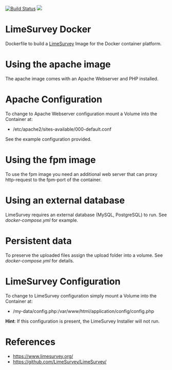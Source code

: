 [![Build Status](https://travis-ci.org/martialblog/docker-limesurvey.svg?branch=master)](https://travis-ci.org/martialblog/docker-limesurvey)
[![](https://images.microbadger.com/badges/image/martialblog/limesurvey.svg)](https://microbadger.com/images/martialblog/limesurvey "Get your own image badge on microbadger.com")

# LimeSurvey Docker

Dockerfile to build a [LimeSurvey](https://limesurvey.org) Image for the Docker container platform.

# Using the apache image

The apache image comes with an Apache Webserver and PHP installed.

# Apache Configuration

To change to Apache Webserver configuration mount a Volume into the Container at:

 - /etc/apache2/sites-available/000-default.conf

See the example configuration provided.

# Using the fpm image

To use the fpm image you need an additional web server that can proxy http-request to the fpm-port of the container.

# Using an external database

LimeSurvey requires an external database (MySQL, PostgreSQL) to run. See *docker-compose.yml* for example.

# Persistent data

To preserve the uploaded files assign the upload folder into a volume. See *docker-compose.yml* for details.

# LimeSurvey Configuration

To change to LimeSurvey configuration simply mount a Volume into the Container at:

 - /my-data/config.php:/var/www/html/application/config/config.php

**Hint**: If this configuration is present, the LimeSurvey Installer will not run.

# References

- https://www.limesurvey.org/
- https://github.com/LimeSurvey/LimeSurvey/
